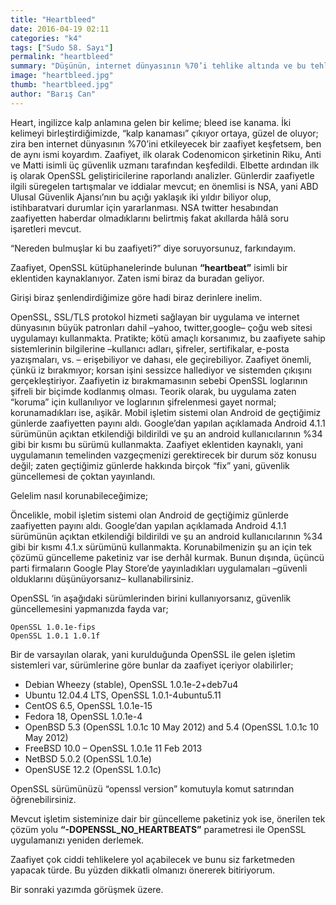 ```yaml
---
title: "Heartbleed"
date: 2016-04-19 02:11
categories: "k4"
tags: ["Sudo 58. Sayı"]
permalink: "heartbleed"
summary: "Düşünün, internet dünyasının %70’i tehlike altında ve bu tehlike aracılığı ile korsanlar parolalarınız ile hesaplarınızda cirit atıyorlar. Garip, değil mi?"
image: "heartbleed.jpg"
thumb: "heartbleed.jpg"
author: "Barış Can"
---
```


Heart, ingilizce kalp anlamına gelen bir kelime; bleed ise kanama. İki kelimeyi birleştirdiğimizde, “kalp kanaması” çıkıyor ortaya, güzel de oluyor; zira ben internet dünyasının %70’ini etkileyecek bir zaafiyet keşfetsem, ben de aynı ismi koyardım.  Zaafiyet, ilk olarak Codenomicon şirketinin Riku, Anti ve Matti isimli üç güvenlik uzmanı tarafından keşfedildi. Elbette ardından ilk iş olarak OpenSSL geliştiricilerine raporlandı analizler. Günlerdir zaafiyetle ilgili süregelen tartışmalar ve iddialar mevcut; en önemlisi is NSA, yani ABD Ulusal Güvenlik Ajansı’nın bu açığı yaklaşık iki yıldır biliyor olup, istihbaratvari durumlar için yararlanması. NSA twitter hesabından zaafiyetten haberdar olmadıklarını belirtmiş fakat akıllarda hâlâ soru işaretleri mevcut.

“Nereden bulmuşlar ki bu zaafiyeti?” diye soruyorsunuz, farkındayım.

Zaafiyet, OpenSSL kütüphanelerinde bulunan **“heartbeat”** isimli bir eklentiden kaynaklanıyor. Zaten ismi biraz da buradan geliyor. 

Girişi biraz şenlendirdiğimize göre hadi biraz derinlere inelim.

OpenSSL, SSL/TLS protokol hizmeti sağlayan bir uygulama ve internet dünyasının büyük patronları dahil –yahoo, twitter,google– çoğu web sitesi uygulamayı kullanmakta. Pratikte; kötü amaçlı korsanımız, bu zaafiyete sahip sistemlerinin bilgilerine –kullanıcı adları, şifreler, sertifikalar, e-posta yazışmaları, vs. – erişebiliyor ve dahası, ele geçirebiliyor. Zaafiyet önemli, çünkü iz bırakmıyor; korsan işini sessizce hallediyor ve sistemden çıkışını gerçekleştiriyor. Zaafiyetin iz bırakmamasının sebebi OpenSSL loglarının şifreli bir biçimde kodlanmış olması. Teorik olarak, bu uygulama zaten “koruma” için kullanılıyor ve loglarının şifrelenmesi gayet normal; korunamadıkları ise, aşikâr. Mobil işletim sistemi olan Android de geçtiğimiz günlerde zaafiyetten payını aldı. Google’dan yapılan açıklamada Android 4.1.1 sürümünün açıktan etkilendiği bildirildi ve şu an android kullanıcılarının %34 gibi bir kısmı bu sürümü kullanmakta. Zaafiyet eklentiden kaynaklı, yani uygulamanın temelinden vazgeçmenizi gerektirecek bir durum söz konusu değil; zaten geçtiğimiz günlerde hakkında birçok “fix” yani, güvenlik güncellemesi de çoktan yayınlandı.

Gelelim nasıl korunabileceğimize;

Öncelikle, mobil işletim sistemi olan Android de geçtiğimiz günlerde zaafiyetten payını aldı. Google’dan yapılan açıklamada Android 4.1.1 sürümünün açıktan etkilendiği bildirildi ve şu an android kullanıcılarının %34 gibi bir kısmı 4.1.x sürümünü kullanmakta. Korunabilmenizin şu an için tek çözümü güncelleme paketiniz var ise derhâl kurmak. Bunun dışında, üçüncü parti firmaların Google Play Store’de yayınladıkları uygulamaları –güvenli olduklarını düşünüyorsanız– kullanabilirsiniz.

OpenSSL ‘in aşağıdaki sürümlerinden birini kullanıyorsanız, güvenlik güncellemesini yapmanızda fayda var;

```
OpenSSL 1.0.1e-fips
OpenSSL 1.0.1 1.0.1f
```

Bir de varsayılan olarak, yani kurulduğunda OpenSSL ile gelen işletim sistemleri var, sürümlerine göre bunlar da zaafiyet içeriyor olabilirler;

 - Debian Wheezy (stable), OpenSSL 1.0.1e-2+deb7u4
 - Ubuntu 12.04.4 LTS, OpenSSL 1.0.1-4ubuntu5.11
 - CentOS 6.5, OpenSSL 1.0.1e-15
 - Fedora 18, OpenSSL 1.0.1e-4
 - OpenBSD 5.3 (OpenSSL 1.0.1c 10 May 2012) and 5.4 (OpenSSL 1.0.1c 10
   May 2012)
 - FreeBSD 10.0 – OpenSSL 1.0.1e 11 Feb 2013
 - NetBSD 5.0.2 (OpenSSL 1.0.1e)
 - OpenSUSE 12.2 (OpenSSL 1.0.1c)

OpenSSL sürümünüzü “openssl version” komutuyla komut satırından öğrenebilirsiniz.

Mevcut işletim sisteminize dair bir güncelleme paketiniz yok ise, önerilen tek çözüm yolu **“-DOPENSSL_NO_HEARTBEATS”** parametresi ile OpenSSL uygulamanızı yeniden derlemek.

Zaafiyet çok ciddi tehlikelere yol açabilecek ve bunu siz farketmeden yapacak türde. Bu yüzden dikkatli olmanızı önererek bitiriyorum.

Bir sonraki yazımda görüşmek üzere.

